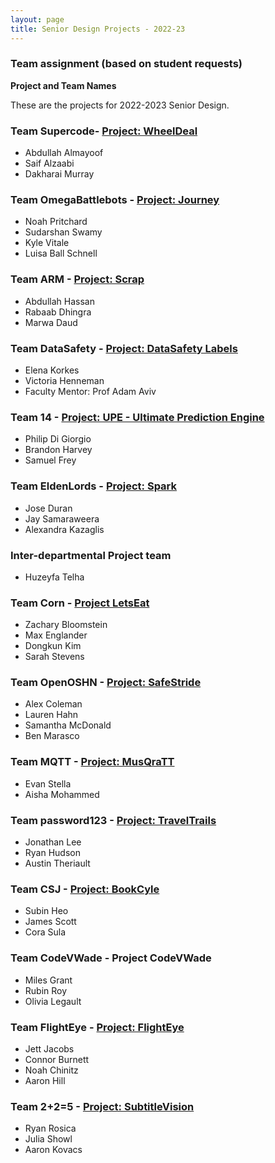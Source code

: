 ```yaml
---
layout: page
title: Senior Design Projects - 2022-23 
---
```


### Team assignment (based on student requests) ### 
<b>  Project and Team Names  </b>

These are the projects  for 2022-2023 Senior Design.


### Team Supercode- [Project: WheelDeal](https://alzaabi2.github.io/carcow.github.io/) ###
- Abdullah Almayoof
- Saif Alzaabi
- Dakharai Murray

### Team OmegaBattlebots - [Project: Journey](https://noahpritchard9.github.io/omegaBattlebots/) ###
- Noah Pritchard
- Sudarshan Swamy
- Kyle Vitale
- Luisa Ball Schnell 

### Team ARM - [Project: Scrap](https://productbya-r-m.github.io/) ###
- Abdullah Hassan
- Rabaab Dhingra
- Marwa Daud

### Team DataSafety - [Project: DataSafety Labels](https://ekorkes.github.io/dataSafetyLabels/) ###
- Elena Korkes
- Victoria Henneman
- Faculty Mentor: Prof Adam Aviv

### Team 14 - [Project: UPE - Ultimate Prediction Engine](https://sdesign-sbpk.github.io/) ###
- Philip Di Giorgio
- Brandon Harvey
- Samuel Frey

### Team EldenLords - [Project: Spark](https://axcleri.github.io/spark-website/) ###
- Jose Duran
- Jay Samaraweera
- Alexandra Kazaglis

### Inter-departmental Project team ###
- Huzeyfa Telha


### Team Corn - [Project LetsEat](https://menglander2019.github.io/LetsEat-Dev/website/) ###
- Zachary Bloomstein
- Max Englander
- Dongkun Kim
- Sarah Stevens

### Team OpenOSHN - [Project: SafeStride](https://safestride.github.io//) ###
- Alex Coleman
- Lauren Hahn
- Samantha McDonald
- Ben Marasco

### Team MQTT - [Project: MusQraTT](https://amohammed6.github.io/musqratt/) ###
- Evan Stella
- Aisha Mohammed

### Team password123 - [Project: TravelTrails](https://jonlee48.github.io/Travel-Trails/) ###
- Jonathan Lee
- Ryan Hudson
- Austin Theriault

### Team CSJ - [Project: BookCyle](https://corasula.github.io/) ###
- Subin Heo
- James Scott
- Cora Sula

### Team CodeVWade - Project CodeVWade ###
- Miles Grant
- Rubin Roy
- Olivia Legault

### Team FlightEye - [Project: FlightEye](https://flighteye.github.io/) ###
- Jett Jacobs
- Connor Burnett
- Noah Chinitz
- Aaron Hill

### Team 2+2=5 - [Project: SubtitleVision](https://subtitlevision.github.io/) ###
- Ryan Rosica
- Julia Showl
- Aaron Kovacs
